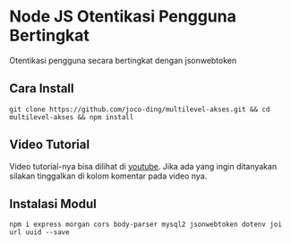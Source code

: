 # Node JS Otentikasi Pengguna Bertingkat

Otentikasi pengguna secara bertingkat dengan jsonwebtoken

## Cara Install

    git clone https://github.com/joco-ding/multilevel-akses.git && cd multilevel-akses && npm install

## Video Tutorial

Video tutorial-nya bisa dilihat di 
[youtube](https://youtu.be/kQNBytdrxU8). 
Jika ada yang ingin ditanyakan silakan tinggalkan di 
kolom komentar pada video nya.

## Instalasi Modul

    npm i express morgan cors body-parser mysql2 jsonwebtoken dotenv joi url uuid --save
    